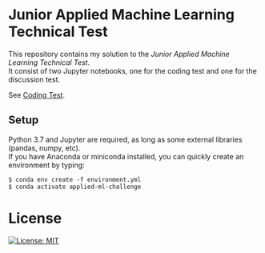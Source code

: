 # Junior Applied Machine Learning Technical Test
This repository contains my solution to the *Junior Applied Machine Learning Technical Test*.  
It consist of two Jupyter notebooks, one for the coding test and one for the discussion test.

See [Coding Test](coding_test.ipynb).   

## Setup
Python 3.7 and Jupyter are required, as long as some external libraries (pandas, numpy, etc).  
If you have Anaconda or miniconda installed, you can quickly create an environment
by typing:
```
$ conda env create -f environment.yml
$ conda activate applied-ml-challenge
```

# License
[![License: MIT](https://img.shields.io/badge/License-MIT-yellow.svg)](https://opensource.org/licenses/MIT)